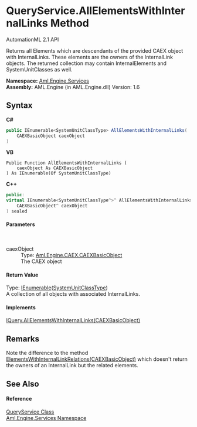 # QueryService.AllElementsWithInternalLinks Method 
AutomationML 2.1 API 

Returns all Elements which are descendants of the provided CAEX object with InternalLinks. These elements are the owners of the InternalLink objects. The returned collection may contain InternalElements and SystemUnitClasses as well.

**Namespace:**&nbsp;<a href="N_Aml_Engine_Services">Aml.Engine.Services</a><br />**Assembly:**&nbsp;AML.Engine (in AML.Engine.dll) Version: 1.6

## Syntax

**C#**<br />
``` C#
public IEnumerable<SystemUnitClassType> AllElementsWithInternalLinks(
	CAEXBasicObject caexObject
)
```

**VB**<br />
``` VB
Public Function AllElementsWithInternalLinks ( 
	caexObject As CAEXBasicObject
) As IEnumerable(Of SystemUnitClassType)
```

**C++**<br />
``` C++
public:
virtual IEnumerable<SystemUnitClassType^>^ AllElementsWithInternalLinks(
	CAEXBasicObject^ caexObject
) sealed
```


#### Parameters
&nbsp;<dl><dt>caexObject</dt><dd>Type: <a href="T_Aml_Engine_CAEX_CAEXBasicObject">Aml.Engine.CAEX.CAEXBasicObject</a><br />The CAEX object</dd></dl>

#### Return Value
Type: <a href="https://docs.microsoft.com/dotnet/api/system.collections.generic.ienumerable-1" target="_parent" rel="noopener noreferrer">IEnumerable</a>(<a href="T_Aml_Engine_CAEX_SystemUnitClassType">SystemUnitClassType</a>)<br />A collection of all objects with associated InternalLinks.

#### Implements
<a href="M_Aml_Engine_Services_Interfaces_IQuery_AllElementsWithInternalLinks">IQuery.AllElementsWithInternalLinks(CAEXBasicObject)</a><br />

## Remarks
Note the difference to the method <a href="M_Aml_Engine_Services_QueryService_ElementsWithInternalLinkRelations">ElementsWithInternalLinkRelations(CAEXBasicObject)</a> which doesn't return the owners of an InternalLink but the related elements.

## See Also


#### Reference
<a href="T_Aml_Engine_Services_QueryService">QueryService Class</a><br /><a href="N_Aml_Engine_Services">Aml.Engine.Services Namespace</a><br />